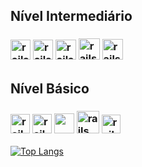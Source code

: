 <h2> Nível Intermediário</h2>
<h3> <img src="https://cdn1.iconfinder.com/data/icons/logotypes/32/badge-html-5-256.png" alt="rails" width="32" height="32"></img>
<img src="https://cdn1.iconfinder.com/data/icons/logotypes/32/badge-css-3-256.png" alt="rails" width="32" height="32"></img>
<img src="https://www.dialhost.com.br/blog/wp-content/uploads/2019/09/javascript_logo.png" alt="rails" width="33" height="32"></img>
<img src="http://getdrawings.com/free-icon/c-programming-icon-51.png" alt="rails" width="34" height="34"></img>
<img src="https://image.flaticon.com/icons/png/512/226/226777.png" alt="rails" width="33" height="33" ></img>

</h3>


<h2> Nível Básico  </h2>
<h3>
 <img src="https://br.vuejs.org//images/logo.png" alt="rails" width="31" height="31"></img>
 <img src="https://cdn3.iconfinder.com/data/icons/popular-services-brands/512/angular-js-512.png" alt="rails" width="31" height="31"></img>
 <img src="https://4.bp.blogspot.com/-rtNRVM3aIvI/XJX_U07Z-II/AAAAAAAAJXY/YpdOo490FTgdKOxM4qDG-2-EzcNFAWkKACK4BGAYYCw/s1600/logo%2Bfirebase%2Bicon.png" width:"32" height="32">
<img src="https://img.portalgsti.com.br/9FnpsHaxsnvzVcGWCd_Ub_oq-jE=/200x200/https://www.portalgsti.com.br/media/uploads/community/2016/07/26/uml.png" alt="rails" width="36" height="36">
<img src="https://git-scm.com/images/logos/downloads/Git-Icon-1788C.png" alt="rails" width="30" height="30"></img></img>
</img>

</h3>

<!--
**giovaneaguiar/giovaneaguiar** is a ✨ _special_ ✨ repository because its `README.md` (this file) appears on your GitHub profile.

Here are some ideas to get you started:

- 🔭 I’m currently working on ...
- 🌱 I’m currently learning ...
- 👯 I’m looking to collaborate on ...
- 🤔 I’m looking for help with ...
- 💬 Ask me about ...
- 📫 How to reach me: ...
- 😄 Pronouns: ...
- ⚡ Fun fact: ...
-->

[![Top Langs](https://github-readme-stats.vercel.app/api/top-langs/?username=giovaneaguiar&layout=compact&theme=dark)](https://github.com/anuraghazra/github-readme-stats)
